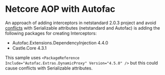 # Netcore AOP with Autofac

An approach of adding interceptors in netstandard 2.0.3 project and avoid [conflicts](https://github.com/autofac/Autofac/issues/782) with Serializable attributes (netstandard and Autofac) is adding the following packages for creating Interceptors:

- Autofac.Extensions.DependencyInjection 4.4.0
- Castle.Core 4.3.1

This sample uses `<PackageReference Include="Autofac.Extras.DynamicProxy" Version="4.5.0" />` but this could cause conflicts with Serializable attributes.
